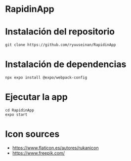 # RapidinApp

# Instalación del repositorio
```
git clone https://github.com/ryuuseinan/RapidinApp
```

# Instalación de dependencias
```
npx expo install @expo/webpack-config
```

# Ejecutar la app
```
cd RapidinApp
expo start
```

# Icon sources
- https://www.flaticon.es/autores/rukanicon
- https://www.freepik.com/
